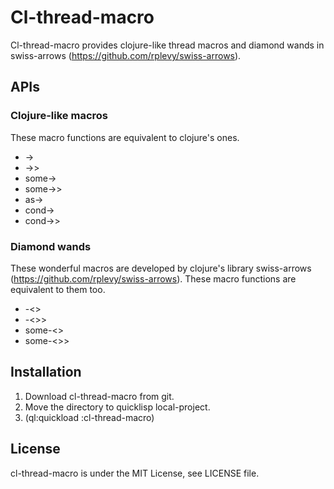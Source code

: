 # Cl-thread-macro

Cl-thread-macro provides clojure-like thread macros and diamond wands in swiss-arrows (https://github.com/rplevy/swiss-arrows).


## APIs

### Clojure-like macros

These macro functions are equivalent to clojure's ones.

- ->
- ->>
- some->
- some->>
- as->
- cond->
- cond->>

### Diamond wands

These wonderful macros are developed by clojure's library swiss-arrows (https://github.com/rplevy/swiss-arrows).
These macro functions are equivalent to them too.

- -<>
- -<>>
- some-<>
- some-<>>

## Installation

1. Download cl-thread-macro from git.
1. Move the directory to quicklisp local-project.
1. (ql:quickload :cl-thread-macro)

## License

cl-thread-macro is under the MIT License, see LICENSE file.
